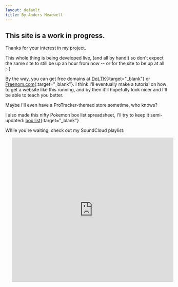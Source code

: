 ```yaml
---
layout: default
title: By Anders Meadwell
---
```

## This site is a work in progress.

Thanks for your interest in my project.

This whole thing is being developed live, (and all by hand!) so don't expect the same site to still be up an hour from now -- or for the site to be up at all ;-)

By the way, you can get free domains at [Dot.TK](https://dot.tk){:target="_blank"} or [Freenom.com](https://freenom.com){:target="_blank"}. I think I'll eventually make a tutorial on how to get a website like this running, and by then it'll hopefully look nicer and I'll be able to teach you better.

Maybe I'll even have a ProTracker-themed store sometime, who knows?

I also made this nifty Pokemon box list spreadsheet, I'll try to keep it semi-updated: [box list](/box-list){:target="_blank"}

While you're waiting, check out my SoundCloud playlist:

<iframe width="100%" height="450" scrolling="no" frameborder="no" allow="autoplay" src="https://w.soundcloud.com/player/?url=https%3A//api.soundcloud.com/playlists/673562202&color=%234da3d4&auto_play=false&hide_related=false&show_comments=true&show_user=true&show_reposts=false&show_teaser=true&visual=true" style="margin-left: 20px;"></iframe>